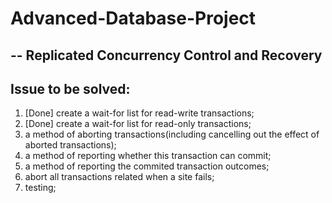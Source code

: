 # Advanced-Database-Project
##  -- Replicated Concurrency Control and Recovery
##  Issue to be solved:
1. [Done] create a wait-for list for read-write transactions;
2. [Done] create a wait-for list for read-only transactions;
3. a method of aborting transactions(including cancelling out the effect of aborted transactions);
4. a method of reporting whether this transaction can commit;
5. a method of reporting the commited transaction outcomes;
6. abort all transactions related when a site fails;
7. testing;
